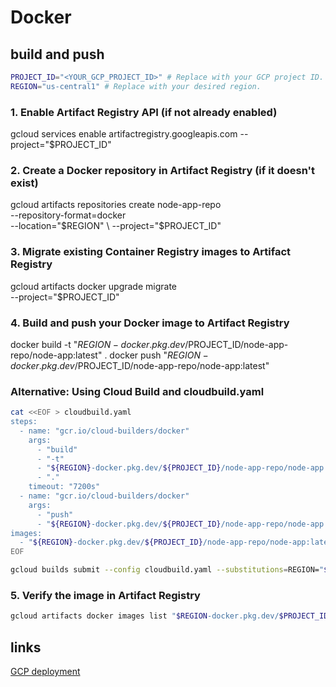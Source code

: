 # Docker

## build and push

```bash
PROJECT_ID="<YOUR_GCP_PROJECT_ID>" # Replace with your GCP project ID.
REGION="us-central1" # Replace with your desired region.
```

### 1. Enable Artifact Registry API (if not already enabled)

gcloud services enable artifactregistry.googleapis.com --project="$PROJECT_ID"

### 2. Create a Docker repository in Artifact Registry (if it doesn't exist)

gcloud artifacts repositories create node-app-repo \
    --repository-format=docker \
    --location="$REGION" \
    --project="$PROJECT_ID"

### 3. Migrate existing Container Registry images to Artifact Registry

gcloud artifacts docker upgrade migrate \
    --project="$PROJECT_ID"

### 4. Build and push your Docker image to Artifact Registry

docker build -t "$REGION-docker.pkg.dev/$PROJECT_ID/node-app-repo/node-app:latest" .
docker push "$REGION-docker.pkg.dev/$PROJECT_ID/node-app-repo/node-app:latest"

### Alternative: Using Cloud Build and cloudbuild.yaml

```bash
cat <<EOF > cloudbuild.yaml
steps:
  - name: "gcr.io/cloud-builders/docker"
    args:
      - "build"
      - "-t"
      - "${REGION}-docker.pkg.dev/${PROJECT_ID}/node-app-repo/node-app:latest"
      - "."
    timeout: "7200s"
  - name: "gcr.io/cloud-builders/docker"
    args:
      - "push"
      - "${REGION}-docker.pkg.dev/${PROJECT_ID}/node-app-repo/node-app:latest"
images:
  - "${REGION}-docker.pkg.dev/${PROJECT_ID}/node-app-repo/node-app:latest"
EOF

gcloud builds submit --config cloudbuild.yaml --substitutions=REGION="${REGION}",PROJECT_ID="${PROJECT_ID}" .
```

### 5. Verify the image in Artifact Registry

```bash
gcloud artifacts docker images list "$REGION-docker.pkg.dev/$PROJECT_ID/node-app-repo"
```

## links

[GCP deployment](https://medium.com/google-cloud/strapi-headless-cms-google-cloud-run-and-postgresql-6126b597b10c)
